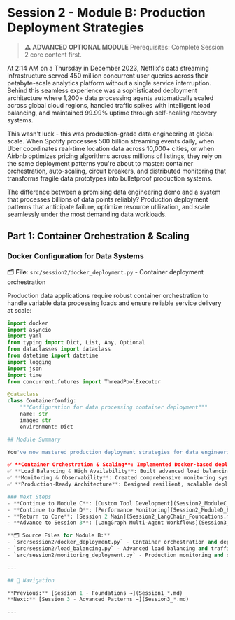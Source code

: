 # Session 2 - Module B: Production Deployment Strategies

> **⚠️ ADVANCED OPTIONAL MODULE**
> Prerequisites: Complete Session 2 core content first.

At 2:14 AM on a Thursday in December 2023, Netflix's data streaming infrastructure served 450 million concurrent user queries across their petabyte-scale analytics platform without a single service interruption. Behind this seamless experience was a sophisticated deployment architecture where 1,200+ data processing agents automatically scaled across global cloud regions, handled traffic spikes with intelligent load balancing, and maintained 99.99% uptime through self-healing recovery systems.

This wasn't luck - this was production-grade data engineering at global scale. When Spotify processes 500 billion streaming events daily, when Uber coordinates real-time location data across 10,000+ cities, or when Airbnb optimizes pricing algorithms across millions of listings, they rely on the same deployment patterns you're about to master: container orchestration, auto-scaling, circuit breakers, and distributed monitoring that transforms fragile data prototypes into bulletproof production systems.

The difference between a promising data engineering demo and a system that processes billions of data points reliably? Production deployment patterns that anticipate failure, optimize resource utilization, and scale seamlessly under the most demanding data workloads.

## Part 1: Container Orchestration & Scaling

### Docker Configuration for Data Systems

🗂️ **File**: `src/session2/docker_deployment.py` - Container deployment orchestration

Production data applications require robust container orchestration to handle variable data processing loads and ensure reliable service delivery at scale:

```python
import docker
import asyncio
import yaml
from typing import Dict, List, Any, Optional
from dataclasses import dataclass
from datetime import datetime
import logging
import json
import time
from concurrent.futures import ThreadPoolExecutor

@dataclass
class ContainerConfig:
    """Configuration for data processing container deployment"""
    name: str
    image: str
    environment: Dict

## Module Summary

You've now mastered production deployment strategies for data engineering systems:

✅ **Container Orchestration & Scaling**: Implemented Docker-based deployment with auto-scaling for data processing services
✅ **Load Balancing & High Availability**: Built advanced load balancing with data locality awareness and circuit breakers
✅ **Monitoring & Observability**: Created comprehensive monitoring systems with anomaly detection for data services
✅ **Production-Ready Architecture**: Designed resilient, scalable deployment patterns for enterprise data systems

### Next Steps
- **Continue to Module C**: [Custom Tool Development](Session2_ModuleC_Custom_Tool_Development.md) for specialized data processing tools
- **Continue to Module D**: [Performance Monitoring](Session2_ModuleD_Performance_Monitoring.md) for data system optimization
- **Return to Core**: [Session 2 Main](Session2_LangChain_Foundations.md)
- **Advance to Session 3**: [LangGraph Multi-Agent Workflows](Session3_LangGraph_Multi_Agent_Workflows.md)

**🗂️ Source Files for Module B:**
- `src/session2/docker_deployment.py` - Container orchestration and deployment automation
- `src/session2/load_balancing.py` - Advanced load balancing and traffic management
- `src/session2/monitoring_deployment.py` - Production monitoring and observability systems

---

## 🧭 Navigation

**Previous:** [Session 1 - Foundations →](Session1_*.md)  
**Next:** [Session 3 - Advanced Patterns →](Session3_*.md)

---
